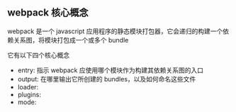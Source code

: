 <!--
 * @Description: file content
 * @Author: RongWei
 * @Date: 2020-03-17 17:24:39
 * @LastEditors: RongWei
 * @LastEditTime: 2020-03-17 17:24:39
 -->
## webpack 核心概念
webpack 是一个 javascript 应用程序的静态模块打包器，它会递归的构建一个依赖关系图，将模块打包成一个或多个 bundle

它有以下四个核心概念
- entry: 指示 webpack 应使用哪个模块作为构建其依赖关系图的入口
- output: 在哪里输出它所创建的 bundles，以及如何命名这些文件
- loader:
- plugins:
- mode: